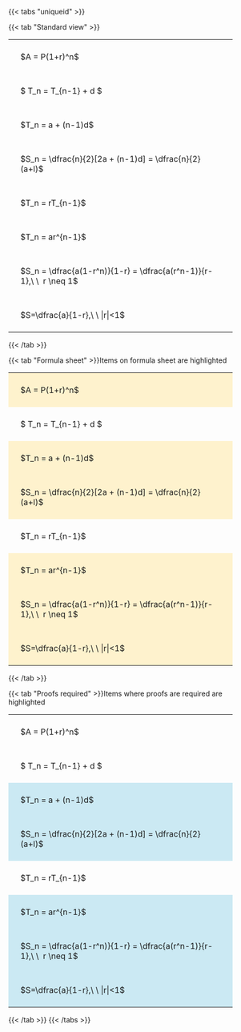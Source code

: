 ---
---

{{< tabs "uniqueid" >}}

{{< tab "Standard view" >}}

<style type="text/css">
#T_60055 th.col_heading {
  text-align: left;
  font-size: 1em;
}
#T_60055 td {
  text-align: left;
  font-size: 1em;
  padding: 1.5em;
}
#T_60055_row0_col0, #T_60055_row1_col0, #T_60055_row2_col0, #T_60055_row3_col0, #T_60055_row4_col0, #T_60055_row5_col0, #T_60055_row6_col0, #T_60055_row7_col0 {
  width: 400px;
  white-space: pre-wrap;
}
</style>
<table id="T_60055">
  <thead>
  </thead>
  <tbody>
    <tr>
      <td id="T_60055_row0_col0" class="data row0 col0" >$A = P(1+r)^n$</td>
    </tr>
    <tr>
      <td id="T_60055_row1_col0" class="data row1 col0" >$ T_n = T_{n-1} + d $</td>
    </tr>
    <tr>
      <td id="T_60055_row2_col0" class="data row2 col0" >$T_n = a + (n-1)d$</td>
    </tr>
    <tr>
      <td id="T_60055_row3_col0" class="data row3 col0" >$S_n = \dfrac{n}{2}[2a + (n-1)d] = \dfrac{n}{2}(a+l)$</td>
    </tr>
    <tr>
      <td id="T_60055_row4_col0" class="data row4 col0" >$T_n = rT_{n-1}$</td>
    </tr>
    <tr>
      <td id="T_60055_row5_col0" class="data row5 col0" >$T_n = ar^{n-1}$</td>
    </tr>
    <tr>
      <td id="T_60055_row6_col0" class="data row6 col0" >$S_n = \dfrac{a(1-r^n)}{1-r} = \dfrac{a(r^n-1)}{r-1},\ \  r \neq 1$</td>
    </tr>
    <tr>
      <td id="T_60055_row7_col0" class="data row7 col0" >$S=\dfrac{a}{1-r},\ \ |r|<1$</td>
    </tr>
  </tbody>
</table>
{{< /tab >}}

{{< tab "Formula sheet" >}}Items on formula sheet are highlighted
<br>
<style type="text/css">
#T_d14f0 th.col_heading {
  text-align: left;
  font-size: 1em;
}
#T_d14f0 td {
  text-align: left;
  font-size: 1em;
  padding: 1.5em;
}
#T_d14f0_row0_col0, #T_d14f0_row2_col0, #T_d14f0_row3_col0, #T_d14f0_row5_col0, #T_d14f0_row6_col0, #T_d14f0_row7_col0 {
  width: 400px;
  background-color: rgba(255,194,10, 0.2);
  white-space: pre-wrap;
}
#T_d14f0_row1_col0, #T_d14f0_row4_col0 {
  width: 400px;
  white-space: pre-wrap;
}
</style>
<table id="T_d14f0">
  <thead>
  </thead>
  <tbody>
    <tr>
      <td id="T_d14f0_row0_col0" class="data row0 col0" >$A = P(1+r)^n$</td>
    </tr>
    <tr>
      <td id="T_d14f0_row1_col0" class="data row1 col0" >$ T_n = T_{n-1} + d $</td>
    </tr>
    <tr>
      <td id="T_d14f0_row2_col0" class="data row2 col0" >$T_n = a + (n-1)d$</td>
    </tr>
    <tr>
      <td id="T_d14f0_row3_col0" class="data row3 col0" >$S_n = \dfrac{n}{2}[2a + (n-1)d] = \dfrac{n}{2}(a+l)$</td>
    </tr>
    <tr>
      <td id="T_d14f0_row4_col0" class="data row4 col0" >$T_n = rT_{n-1}$</td>
    </tr>
    <tr>
      <td id="T_d14f0_row5_col0" class="data row5 col0" >$T_n = ar^{n-1}$</td>
    </tr>
    <tr>
      <td id="T_d14f0_row6_col0" class="data row6 col0" >$S_n = \dfrac{a(1-r^n)}{1-r} = \dfrac{a(r^n-1)}{r-1},\ \  r \neq 1$</td>
    </tr>
    <tr>
      <td id="T_d14f0_row7_col0" class="data row7 col0" >$S=\dfrac{a}{1-r},\ \ |r|<1$</td>
    </tr>
  </tbody>
</table>
{{< /tab >}}

{{< tab "Proofs required" >}}Items where proofs are required are highlighted
<br>
<style type="text/css">
#T_cc32f th.col_heading {
  text-align: left;
  font-size: 1em;
}
#T_cc32f td {
  text-align: left;
  font-size: 1em;
  padding: 1.5em;
}
#T_cc32f_row0_col0, #T_cc32f_row1_col0, #T_cc32f_row4_col0 {
  width: 400px;
  white-space: pre-wrap;
}
#T_cc32f_row2_col0, #T_cc32f_row3_col0, #T_cc32f_row5_col0, #T_cc32f_row6_col0, #T_cc32f_row7_col0 {
  width: 400px;
  background-color: rgba(0,150,200, 0.2);
  white-space: pre-wrap;
}
</style>
<table id="T_cc32f">
  <thead>
  </thead>
  <tbody>
    <tr>
      <td id="T_cc32f_row0_col0" class="data row0 col0" >$A = P(1+r)^n$</td>
    </tr>
    <tr>
      <td id="T_cc32f_row1_col0" class="data row1 col0" >$ T_n = T_{n-1} + d $</td>
    </tr>
    <tr>
      <td id="T_cc32f_row2_col0" class="data row2 col0" >$T_n = a + (n-1)d$</td>
    </tr>
    <tr>
      <td id="T_cc32f_row3_col0" class="data row3 col0" >$S_n = \dfrac{n}{2}[2a + (n-1)d] = \dfrac{n}{2}(a+l)$</td>
    </tr>
    <tr>
      <td id="T_cc32f_row4_col0" class="data row4 col0" >$T_n = rT_{n-1}$</td>
    </tr>
    <tr>
      <td id="T_cc32f_row5_col0" class="data row5 col0" >$T_n = ar^{n-1}$</td>
    </tr>
    <tr>
      <td id="T_cc32f_row6_col0" class="data row6 col0" >$S_n = \dfrac{a(1-r^n)}{1-r} = \dfrac{a(r^n-1)}{r-1},\ \  r \neq 1$</td>
    </tr>
    <tr>
      <td id="T_cc32f_row7_col0" class="data row7 col0" >$S=\dfrac{a}{1-r},\ \ |r|<1$</td>
    </tr>
  </tbody>
</table>
{{< /tab >}}
{{< /tabs >}}